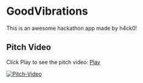 # GoodVibrations
This is an awesome hackathon app made by h4ck0!

## Pitch Video
Click Play to see the pitch video: [Play](https://www.youtube.com/watch?v=mbJ-gvNdbcU)

[![Pitch-Video](https://img.youtube.com/vi/mbJ-gvNdbcU/0.jpg)](https://www.youtube.com/watch?v=mbJ-gvNdbcU)
